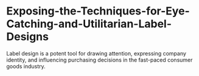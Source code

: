# Exposing-the-Techniques-for-Eye-Catching-and-Utilitarian-Label-Designs
Label design is a potent tool for drawing attention, expressing company identity, and influencing purchasing decisions in the fast-paced consumer goods industry. 
